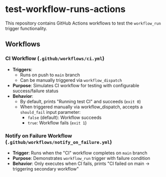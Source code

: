 # test-workflow-runs-actions

This repository contains GitHub Actions workflows to test the `workflow_run` trigger functionality.

## Workflows

### CI Workflow (`.github/workflows/ci.yml`)
- **Triggers**: 
  - Runs on push to `main` branch
  - Can be manually triggered via `workflow_dispatch`
- **Purpose**: Simulates CI workflow for testing with configurable success/failure status
- **Behavior**: 
  - By default, prints "Running test CI" and succeeds (`exit 0`)
  - When triggered manually via workflow_dispatch, accepts a `should_fail` input parameter:
    - `false` (default): Workflow succeeds
    - `true`: Workflow fails (`exit 1`)

### Notify on Failure Workflow (`.github/workflows/notify_on_failure.yml`)
- **Trigger**: Runs when the "CI" workflow completes on `main` branch
- **Purpose**: Demonstrates `workflow_run` trigger with failure condition
- **Behavior**: Only executes when CI fails, prints "CI failed on main → triggering secondary workflow"